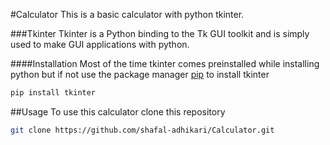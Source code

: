 #Calculator
This is a basic calculator with python tkinter.

###Tkinter
Tkinter is a Python binding to the Tk GUI toolkit and is simply used to make GUI applications with python.

####Installation
Most of the time tkinter comes preinstalled while installing python but if not use the package manager [pip](https://pypi.org/project/pip/) to install tkinter

```bash
pip install tkinter
```

##Usage
To use this calculator clone this repository
```bash
git clone https://github.com/shafal-adhikari/Calculator.git

```
